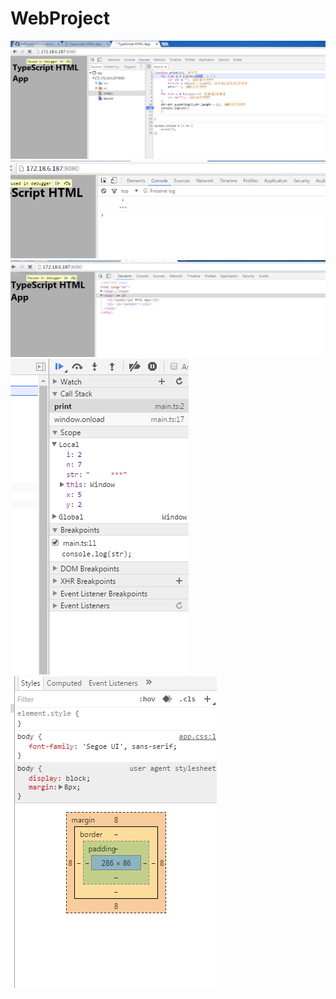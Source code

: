 # WebProject
![](https://github.com/SmasherL/WebProject/blob/master/1.PNG)
![](https://github.com/SmasherL/WebProject/blob/master/2.PNG)
![](https://github.com/SmasherL/WebProject/blob/master/3.PNG)
![](https://github.com/SmasherL/WebProject/blob/master/4.PNG)
![](https://github.com/SmasherL/WebProject/blob/master/5.PNG)